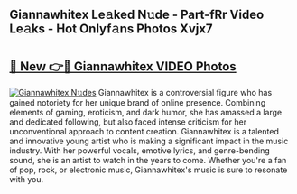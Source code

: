 ## Giannawhitex Le𝚊ked N𝚞de - Part-fRr Video Le𝚊ks - Hot Onlyf𝚊ns Photos Xvjx7

# <h2><a href="http://ab18462.deff.icu/?id=Giannawhitex">🔗 New 👉🔴 Giannawhitex VIDEO Photos</a></h2>

[![Giannawhitex N𝚞des](https://i.imgur.com/rIISA9y.gif)](http://ab18462.deff.icu/?id=Giannawhitex)
Giannawhitex is a controversial figure who has gained notoriety for her unique brand of online presence. Combining elements of gaming, eroticism, and dark humor, she has amassed a large and dedicated following, but also faced intense criticism for her unconventional approach to content creation. Giannawhitex is a talented and innovative young artist who is making a significant impact in the music industry. With her powerful vocals, emotive lyrics, and genre-bending sound, she is an artist to watch in the years to come. Whether you're a fan of pop, rock, or electronic music, Giannawhitex's music is sure to resonate with you.
